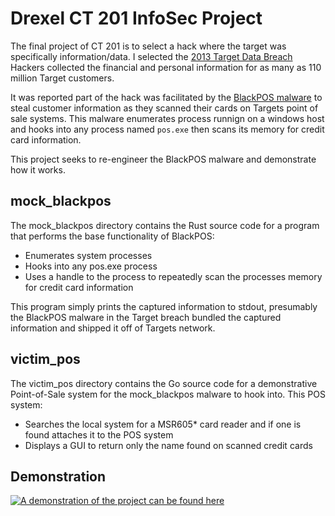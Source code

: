 # Drexel CT 201 InfoSec Project

The final project of CT 201 is to select a hack where the target was specifically information/data.
I selected the [2013 Target Data Breach](https://www.commerce.senate.gov/services/files/24d3c229-4f2f-405d-b8db-a3a67f183883)
Hackers collected the financial and personal information for as many as 110 million Target customers.

It was reported part of the hack was facilitated by the [BlackPOS malware](https://en.wikipedia.org/wiki/BlackPOS) to steal customer information as they scanned their cards on Targets point of sale systems.
This malware enumerates process runnign on a windows host and hooks into any process named `pos.exe` then scans its memory for credit card information.

This project seeks to re-engineer the BlackPOS malware and demonstrate how it works.

## mock_blackpos

The mock_blackpos directory contains the Rust source code for a program that performs the base functionality of BlackPOS:
- Enumerates system processes
- Hooks into any pos.exe process
- Uses a handle to the process to repeatedly scan the processes memory for credit card information

This program simply prints the captured information to stdout, presumably the BlackPOS malware in the Target breach bundled the captured information and shipped it off of Targets network.

## victim_pos

The victim_pos directory contains the Go source code for a demonstrative Point-of-Sale system for the mock_blackpos malware to hook into.
This POS system:
- Searches the local system for a MSR605* card reader and if one is found attaches it to the POS system
- Displays a GUI to return only the name found on scanned credit cards

## Demonstration

[![A demonstration of the project can be found here](https://img.youtube.com/vi/-gjtjLrjgek/0.jpg)](https://youtu.be/-gjtjLrjgek)
